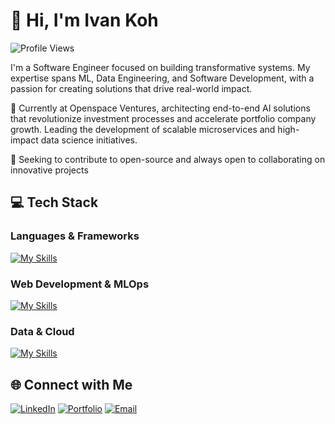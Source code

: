# 👋 Hi, I'm Ivan Koh

![Profile Views](https://komarev.com/ghpvc/?username=ivankqw&style=flat-square&color=blue)

I'm a Software Engineer focused on building transformative systems. My expertise spans ML, Data Engineering, and Software Development, with a passion for creating solutions that drive real-world impact.

🔭 Currently at Openspace Ventures, architecting end-to-end AI solutions that revolutionize investment processes and accelerate portfolio company growth. Leading the development of scalable microservices and high-impact data science initiatives.

🌱 Seeking to contribute to open-source and always open to collaborating on innovative projects 

## 💻 Tech Stack

### Languages & Frameworks
[![My Skills](https://skillicons.dev/icons?i=py,r,js,typescript,pytorch)](https://skillicons.dev)

### Web Development & MLOps
[![My Skills](https://skillicons.dev/icons?i=react,nextjs,flask,fastapi,docker,kubernetes)](https://skillicons.dev)

### Data & Cloud
[![My Skills](https://skillicons.dev/icons?i=gcp,postgres,mongodb)](https://skillicons.dev)

## 🌐 Connect with Me
[![LinkedIn](https://img.shields.io/badge/LinkedIn-0077B5?style=for-the-badge&logo=linkedin&logoColor=white)](https://linkedin.com/in/ivankqw)
[![Portfolio](https://img.shields.io/badge/Portfolio-000000?style=for-the-badge&logo=About.me&logoColor=white)](https://ivankqw.vercel.app)
[![Email](https://img.shields.io/badge/Email-D14836?style=for-the-badge&logo=gmail&logoColor=white)](mailto:ivankohquanwei@gmail.com)
